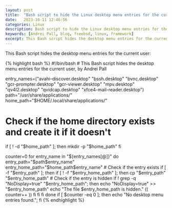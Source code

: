 ```yaml
---
layout: post
title:  "Bash script to hide the Linux desktop menu entries for the current user"
date:   2023-10-11 12:46:56
categories: Linux
description: Bash script to hide the Linux desktop menu entries for the current user
keywords: [Andrei Pall, blog, freebsd, linux, framework]
excerpt: This Bash script hides the desktop menu entries for the current user.
---
```

<p>This Bash script hides the desktop menu entries for the current user:</p>
{% highlight bash %}
#!/bin/bash
# This Bash script hides the desktop menu entries for the current user, by Andrei Pall

entry_names=("avahi-discover.desktop" "bssh.desktop" "bvnc.desktop" "gcr-prompter.desktop" "gcr-viewer.desktop" "mpv.desktop" "qv4l2.desktop" "qvidcap.desktop" "xfce4-mail-reader.desktop")
path="/usr/share/applications/"
home_path="$HOME/.local/share/applications/"

# Check if the home directory exists and create it if it doesn't
if [ ! -d "$home_path" ]; then
    mkdir -p "$home_path"
fi

counter=0
for entry_name in "${entry_names[@]}"
do
    entry_path="$path$entry_name"
    entry_home_path="$home_path$entry_name"
    # Check if the entry exists
    if [ -f "$entry_path" ]; then
        if [ ! -f "$entry_home_path" ]; then
            cp "$entry_path" "$entry_home_path"
            # Check if the entry is hidden
            if ! grep -q "NoDisplay=true" "$entry_home_path"; then
                echo "NoDisplay=true" >> "$entry_home_path"
                echo "The file $entry_home_path is hidden."
                (( counter++ ))
            fi
        fi
    fi
done
if [ $counter -eq 0 ]; then
   echo "No desktop menu entries found.";
fi
{% endhighlight %}
